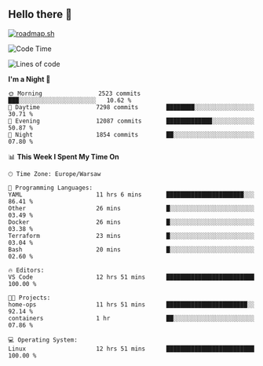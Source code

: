 ## Hello there 👋

[![roadmap.sh](https://roadmap.sh/card/wide/66979ceebf471856f5e911d3?variant=dark)](https://roadmap.sh)

<!--
**vrozaksen/vrozaksen** is a ✨ _special_ ✨ repository because its `README.md` (this file) appears on your GitHub profile.

Here are some ideas to get you started:

- 🔭 I’m currently working on ...
- 🌱 I’m currently learning ...
- 👯 I’m looking to collaborate on ...
- 🤔 I’m looking for help with ...
- 💬 Ask me about ...
- 📫 How to reach me: ...
- 😄 Pronouns: ...
- ⚡ Fun fact: ...
-->

<!--START_SECTION:waka-->
![Code Time](http://img.shields.io/badge/Code%20Time-26%20hrs%2029%20mins-blue)

![Lines of code](https://img.shields.io/badge/From%20Hello%20World%20I%27ve%20Written-1.5%20million%20lines%20of%20code-blue)

**I'm a Night 🦉** 

```text
🌞 Morning                2523 commits        ███░░░░░░░░░░░░░░░░░░░░░░   10.62 % 
🌆 Daytime                7298 commits        ████████░░░░░░░░░░░░░░░░░   30.71 % 
🌃 Evening                12087 commits       █████████████░░░░░░░░░░░░   50.87 % 
🌙 Night                  1854 commits        ██░░░░░░░░░░░░░░░░░░░░░░░   07.80 % 
```


📊 **This Week I Spent My Time On** 

```text
🕑︎ Time Zone: Europe/Warsaw

💬 Programming Languages: 
YAML                     11 hrs 6 mins       ██████████████████████░░░   86.41 % 
Other                    26 mins             █░░░░░░░░░░░░░░░░░░░░░░░░   03.49 % 
Docker                   26 mins             █░░░░░░░░░░░░░░░░░░░░░░░░   03.38 % 
Terraform                23 mins             █░░░░░░░░░░░░░░░░░░░░░░░░   03.04 % 
Bash                     20 mins             █░░░░░░░░░░░░░░░░░░░░░░░░   02.60 % 

🔥 Editors: 
VS Code                  12 hrs 51 mins      █████████████████████████   100.00 % 

🐱‍💻 Projects: 
home-ops                 11 hrs 51 mins      ███████████████████████░░   92.14 % 
containers               1 hr                ██░░░░░░░░░░░░░░░░░░░░░░░   07.86 % 

💻 Operating System: 
Linux                    12 hrs 51 mins      █████████████████████████   100.00 % 
```


<!--END_SECTION:waka-->